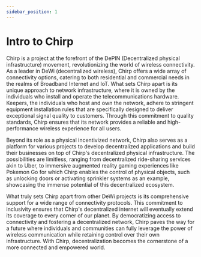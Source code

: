 ```yaml
---
sidebar_position: 1
---
```


# Intro to Chirp

Chirp is a project at the forefront of the DePIN (Decentralized physical infrastructure) movement, revolutionizing the world of wireless connectivity. As a leader in DeWi (decentralized wireless), Chirp offers a wide array of connectivity options, catering to both residential and commercial needs in the realms of Broadband Internet and IoT. What sets Chirp apart is its unique approach to network infrastructure, where it is owned by the individuals who install and operate the telecommunications hardware. Keepers, the individuals who host and own the network, adhere to stringent equipment installation rules that are specifically designed to deliver exceptional signal quality to customers. Through this commitment to quality standards, Chirp ensures that its network provides a reliable and high-performance wireless experience for all users.

Beyond its role as a physical incentivized network, Chirp also serves as a platform for various projects to develop decentralized applications and build their businesses on top of Chirp's decentralized physical infrastructure. The possibilities are limitless, ranging from decentralized ride-sharing services akin to Uber, to immersive augmented reality gaming experiences like Pokemon Go for which Chirp enables the control of physical objects, such as unlocking doors or activating sprinkler systems as an example, showcasing the immense potential of this decentralized ecosystem.

What truly sets Chirp apart from other DeWi projects is its comprehensive support for a wide range of connectivity protocols. This commitment to inclusivity ensures that Chirp's decentralized internet will eventually extend its coverage to every corner of our planet. By democratizing access to connectivity and fostering a decentralized network, Chirp paves the way for a future where individuals and communities can fully leverage the power of wireless communication while retaining control over their own infrastructure. With Chirp, decentralization becomes the cornerstone of a more connected and empowered world.
 
